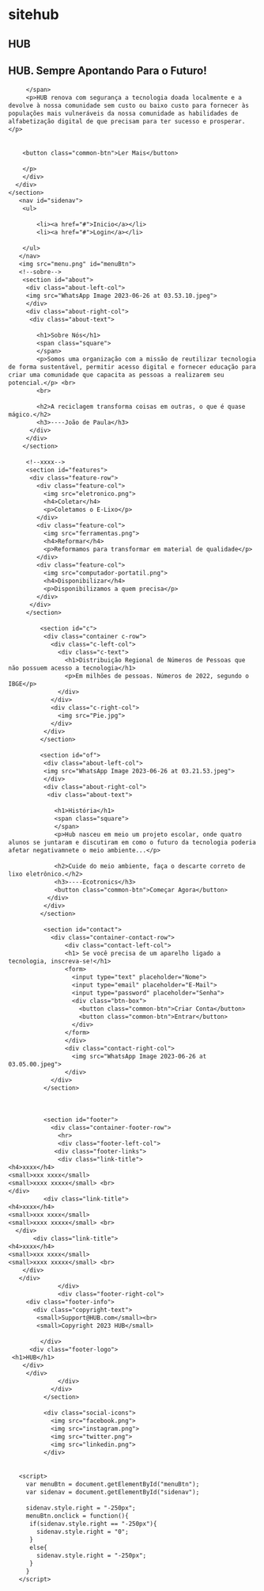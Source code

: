 # sitehub

<!DOCTYPE html>
<html lang="pt-br">
<head>
  <meta charset="UTF-8">
  <meta name="viewport" content="width=device-width, initial-scale=1.0">
  <title>HUB - Hardware Unity Bussiness</title>
  <link rel="stylesheet" href="style.css">
</head>
<body>
    <section id="header">
      <div class="container">
        <h1 class="logo">HUB</h1>
        <div class="header-text"> 
         <h1>HUB. Sempre Apontando Para o Futuro!</h1>
         <span class="square">

         </span>
         <p>HUB renova com segurança a tecnologia doada localmente e a devolve à nossa comunidade sem custo ou baixo custo para fornecer às populações mais vulneráveis ​​da nossa comunidade as habilidades de alfabetização digital de que precisam para ter sucesso e prosperar.</p>

          
        <button class="common-btn">Ler Mais</button>
        
        </p>
        </div>
      </div>
    </section>
       <nav id="sidenav">
        <ul>
          
            <li><a href="#">Inicio</a></li>
            <li><a href="#">Login</a></li>
          
        </ul>
       </nav>
       <img src="menu.png" id="menuBtn">
       <!--sobre-->
        <section id="about">
         <div class="about-left-col">
         <img src="WhatsApp Image 2023-06-26 at 03.53.10.jpeg">
         </div>
         <div class="about-right-col">
          <div class="about-text">

            <h1>Sobre Nós</h1>
            <span class="square">
            </span>
            <p>Somos uma organização com a missão de reutilizar tecnologia de forma sustentável, permitir acesso digital e fornecer educação para criar uma comunidade que capacita as pessoas a realizarem seu potencial.</p> <br>
            <br>
         
            <h2>A reciclagem transforma coisas em outras, o que é quase mágico.</h2>
            <h3>----João de Paula</h3>
          </div>
         </div>
        </section>

         <!--xxxx-->
         <section id="features">
          <div class="feature-row">
            <div class="feature-col">
              <img src="eletronico.png">
              <h4>Coletar</h4>
              <p>Coletamos o E-Lixo</p>
            </div>
            <div class="feature-col">
              <img src="ferramentas.png">
              <h4>Reformar</h4>
              <p>Reformamos para transformar em material de qualidade</p>
            </div>
            <div class="feature-col">
              <img src="computador-portatil.png">
              <h4>Disponibilizar</h4>
              <p>Disponibilizamos a quem precisa</p>
            </div>
          </div>
         </section>
       
             <section id="c">
              <div class="container c-row">
                <div class="c-left-col">
                  <div class="c-text">
                    <h1>Distribuição Regional de Números de Pessoas que não possuem acesso a tecnologia</h1>
                    <p>Em milhões de pessoas. Números de 2022, segundo o IBGE</p>
                  </div>
                </div>
                <div class="c-right-col">
                  <img src="Pie.jpg">
                </div>
              </div>
             </section>

             <section id="of">
              <div class="about-left-col">
              <img src="WhatsApp Image 2023-06-26 at 03.21.53.jpeg">
              </div>
              <div class="about-right-col">
               <div class="about-text">
     
                 <h1>História</h1>
                 <span class="square">
                 </span>
                 <p>Hub nasceu em meio um projeto escolar, onde quatro alunos se juntaram e discutiram em como o futuro da tecnologia poderia afetar negativamnete o meio ambiente...</p> 
                
                 <h2>Cuide do meio ambiente, faça o descarte correto de lixo eletrônico.</h2>
                 <h3>----Ecotronics</h3>
                 <button class="common-btn">Começar Agora</button>
               </div>
              </div>
             </section>

              <section id="contact">
                <div class="container-contact-row">
                    <div class="contact-left-col">
                    <h1> Se você precisa de um aparelho ligado a tecnologia, inscreva-se!</h1>
                    <form>
                      <input type="text" placeholder="Nome">
                      <input type="email" placeholder="E-Mail">
                      <input type="password" placeholder="Senha">
                      <div class="btn-box">
                        <button class="common-btn">Criar Conta</button>
                        <button class="common-btn">Entrar</button>
                      </div>
                    </form>
                    </div>
                    <div class="contact-right-col">
                      <img src="WhatsApp Image 2023-06-26 at 03.05.00.jpeg">
                    </div>
                </div>
              </section>



              <section id="footer">
                <div class="container-footer-row">
                  <hr>
                  <div class="footer-left-col">
                 <div class="footer-links">
                  <div class="link-title">
    <h4>xxxx</h4>
    <small>xxx xxxx</small>
    <small>xxxx xxxxx</small> <br>
    </div>
              <div class="link-title">
    <h4>xxxx</h4>
    <small>xxx xxxx</small>
    <small>xxxx xxxxx</small> <br>
      </div>
           <div class="link-title">
    <h4>xxxx</h4>
    <small>xxx xxxx</small>
    <small>xxxx xxxxx</small> <br>
        </div>
       </div>
                  </div>
                  <div class="footer-right-col">
         <div class="footer-info">
           <div class="copyright-text">
            <small>Support@HUB.com</small><br>
            <small>Copyright 2023 HUB</small>

             </div>
          <div class="footer-logo">
     <h1>HUB</h1>
        </div>
         </div>
                  </div>
                </div>
              </section>
            
              <div class="social-icons">
                <img src="facebook.png">
                <img src="instagram.png">
                <img src="twitter.png">
                <img src="linkedin.png">
              </div>
          

       <script>
         var menuBtn = document.getElementById("menuBtn");
         var sidenav = document.getElementById("sidenav");
         
         sidenav.style.right = "-250px";
         menuBtn.onclick = function(){
          if(sidenav.style.right == "-250px"){
            sidenav.style.right = "0";
          }
          else{
            sidenav.style.right = "-250px";
          }
         }
       </script>
</body>
</html>
